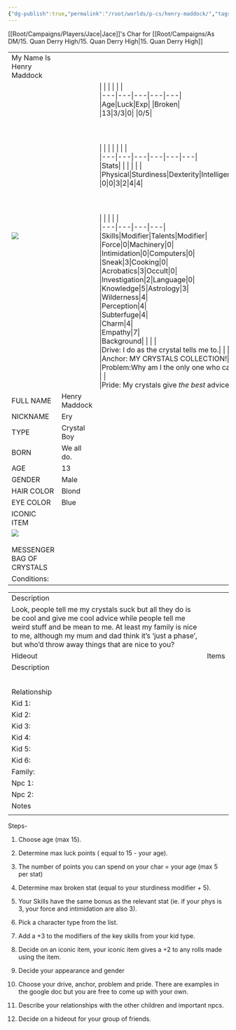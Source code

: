 ```yaml
---
{"dg-publish":true,"permalink":"/root/worlds/p-cs/henry-maddock/","tags":["Misfits","Balky"]}
---
```


[[Root/Campaigns/Players/Jace\|Jace]]'s Char for [[Root/Campaigns/As DM/15. Quan Derry High/15. Quan Derry High\|15. Quan Derry High]]

|   |   |   |
|---|---|---|
|My Name Is Henry Maddock|   |   |
|![](https://lh7-us.googleusercontent.com/3y98xIBFDPAGOHkm8rQCPq3AhrwYxhlvPGZVfN9G3PKdGe8-m2gjVZu_iMSJcblRrmmGRkGWOtIaltgeQO6PmLJgYsJQGUhDXg2MAzJEzvFqQyA2HH_wkuwWJ3YIN67kmRuT9bwlGJwpFzNJrY26e8k)|   |\|   \|   \|   \|   \|   \|<br>\|---\|---\|---\|---\|---\|<br>\|Age\|Luck\|Exp\|   \|Broken\|<br>\|13\|3/3\|0\|   \|0/5\|<br><br>  <br><br>\|   \|   \|   \|   \|   \|   \|<br>\|---\|---\|---\|---\|---\|---\|<br>\|Stats\|   \|   \|   \|   \|   \|<br>\|Physical\|Sturdiness\|Dexterity\|Intelligence\|Wisdom\|Charisma\|<br>\|0\|0\|3\|2\|4\|4\|<br><br>  <br><br>\|   \|   \|   \|   \|<br>\|---\|---\|---\|---\|<br>\|Skills\|Modifier\|Talents\|Modifier\|<br>\|Force\|0\|Machinery\|0\|<br>\|Intimidation\|0\|Computers\|0\|<br>\|Sneak\|3\|Cooking\|0\|<br>\|Acrobatics\|3\|Occult\|0\|<br>\|Investigation\|2\|Language\|0\|<br>\|Knowledge\|5\|Astrology\|3\|<br>\|Wilderness\|4\|<br>\|Perception\|4\|<br>\|Subterfuge\|4\|<br>\|Charm\|4\|<br>\|Empathy\|7\|<br>\|Background\|   \|   \|   \|<br>\|Drive: I do as the crystal tells me to.\|   \|   \|   \|<br>\|Anchor: MY CRYSTALS COLLECTION!\|   \|   \|   \|<br>\|Problem:Why am I the only one who can hear my crystals??\|   \|   \|   \|<br>\|Pride: My crystals give *the best* advice!\|   \|   \|   \||
|FULL NAME|Henry Maddock|
|NICKNAME|Ery|
|TYPE|Crystal Boy|
|BORN|We all do.|
|AGE|13|
|GENDER|Male|
|HAIR COLOR|Blond|
|EYE COLOR|Blue|
|ICONIC ITEM|   |
|![](https://lh7-us.googleusercontent.com/zxNZwrpvcNHT4AHtfakcfT2gj7Skj_67tDeDyMCo2Rjt1kuNvX4jbKlHprs0U4P9155_CV2r0dY-1lDq4naJAsIkHxoBBymg-BPtmOJkdAmH1Bh_DwcNJ2zqwXN5Tje1rHnqqEXXMlrx-7XAFI1KR4E)<br><br>MESSENGER BAG OF CRYSTALS|   |
|Conditions:|   |

  

|   |   |
|---|---|
|Description|   |
|Look, people tell me my crystals suck but all they do is be cool and give me cool advice while people tell me weird stuff and be mean to me. At least my family is nice to me, although my mum and dad think it’s ‘just a phase’, but who’d throw away things that are nice to you?|   |
|Hideout|Items|
|Description||
||
||
||
||
||
|Relationship|   |
|Kid 1:||
|Kid 2:||
|Kid 3:||
|Kid 4:||
|Kid 5:||
|Kid 6:||
|Family:||
|Npc 1:||
|Npc 2:||
|Notes|   |
||   |

  
  
  
  
  
  
  

Steps-

1. Choose age (max 15).
    
2. Determine max luck points ( equal to 15 - your age).
    
3. The number of points you can spend on your char = your age (max 5 per stat)
    
4. Determine max broken stat (equal to your sturdiness modifier + 5).
    
5. Your Skills have the same bonus as the relevant stat (ie. if your phys is 3, your force and intimidation are also 3).
    
6. Pick a character type from the list.
    
7. Add a +3 to the modifiers of the key skills from your kid type.
    
8. Decide on an iconic item, your iconic item gives a +2 to any rolls made using the item. 
    
9. Decide your appearance and gender
    
10. Choose your drive, anchor, problem and pride. There are examples in the google doc but you are free to come up with your own. 
    
11. Describe your relationships with the other children and important npcs.
    
12. Decide on a hideout for your group of friends.